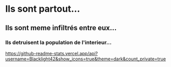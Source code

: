 # Ils sont partout...
## Ils sont meme infiltrés entre eux...
### Ils detruisent la population de l'interieur...
https://github-readme-stats.vercel.app/api?username=Blacklight42&show_icons=true&theme=dark&count_private=true
